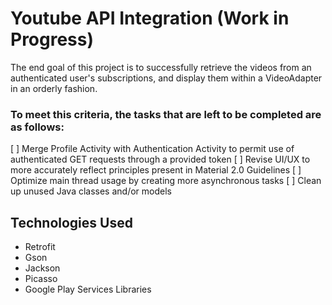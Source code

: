 # Youtube API Integration (Work in Progress)
The end goal of this project is to successfully retrieve the videos from an authenticated user's subscriptions, and display them within a VideoAdapter in an orderly fashion.

### To meet this criteria, the tasks that are left to be completed are as follows:
[ ] Merge Profile Activity with Authentication Activity to permit use of authenticated GET requests through a provided token
[ ] Revise UI/UX to more accurately reflect principles present in Material 2.0 Guidelines
[ ] Optimize main thread usage by creating more asynchronous tasks 
[ ] Clean up unused Java classes and/or models

## Technologies Used
- Retrofit
- Gson
- Jackson
- Picasso
- Google Play Services Libraries


